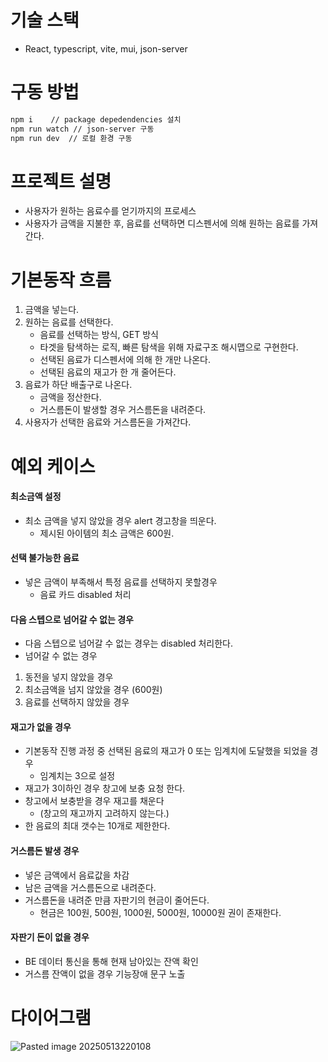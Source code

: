 # 기술 스택

- React, typescript, vite, mui, json-server

# 구동 방법

```bash
npm i    // package depedendencies 설치
npm run watch // json-server 구동
npm run dev  // 로컬 환경 구동
```

# 프로젝트 설명

- 사용자가 원하는 음료수를 얻기까지의 프로세스
- 사용자가 금액을 지불한 후, 음료를 선택하면 디스펜서에 의해 원하는 음료를 가져간다.

# 기본동작 흐름

1. 금액을 넣는다.
2. 원하는 음료를 선택한다.
    - 음료를 선택하는 방식, GET 방식
    - 타겟을 탐색하는 로직,  빠른 탐색을 위해 자료구조 해시맵으로 구현한다.
    - 선택된 음료가 디스펜서에 의해 한 개만 나온다.
    - 선택된 음료의 재고가 한 개 줄어든다.
3. 음료가 하단 배출구로 나온다.
    - 금액을 정산한다.
    - 거스름돈이 발생할 경우 거스름돈을 내려준다.
4. 사용자가 선택한 음료와 거스름돈을 가져간다.

# 예외 케이스

#### 최소금액 설정

- 최소 금액을 넣지 않았을 경우 alert 경고창을 띄운다.
  - 제시된 아이템의 최소 금액은 600원.

#### 선택 불가능한 음료

- 넣은 금액이 부족해서 특정 음료를 선택하지 못할경우
  - 음료 카드 disabled 처리

#### 다음 스텝으로 넘어갈 수 없는 경우

- 다음 스텝으로 넘어갈 수 없는 경우는 disabled 처리한다.
- 넘어갈 수 없는 경우

 1. 동전을 넣지 않았을 경우
 2. 최소금액을 넘지 않았을 경우 (600원)
 3. 음료를 선택하지 않았을 경우

#### 재고가 없을 경우

- 기본동작 진행 과정 중 선택된 음료의 재고가 0 또는 임계치에 도달했을 되었을 경우
  - 임계치는 3으로 설정
- 재고가 3이하인 경우 창고에 보충 요청 한다.
- 창고에서 보충받을 경우 재고를 채운다
  - (창고의 재고까지 고려하지 않는다.)
- 한 음료의 최대 갯수는 10개로 제한한다.

#### 거스름돈 발생 경우

- 넣은 금액에서 음료값을 차감
- 남은 금액을 거스름돈으로 내려준다.
- 거스름돈을 내려준 만큼 자판기의 현금이 줄어든다.
  - 현금은 100원, 500원, 1000원, 5000원, 10000원 권이 존재한다.

#### 자판기 돈이 없을 경우

- BE 데이터 통신을 통해 현재 남아있는 잔액 확인
- 거스름 잔액이 없을 경우 기능장애 문구 노출

# 다이어그램

![Pasted image 20250513220108](https://github.com/user-attachments/assets/1d86b4b0-5bce-481f-917d-a34a9b48beb4)
